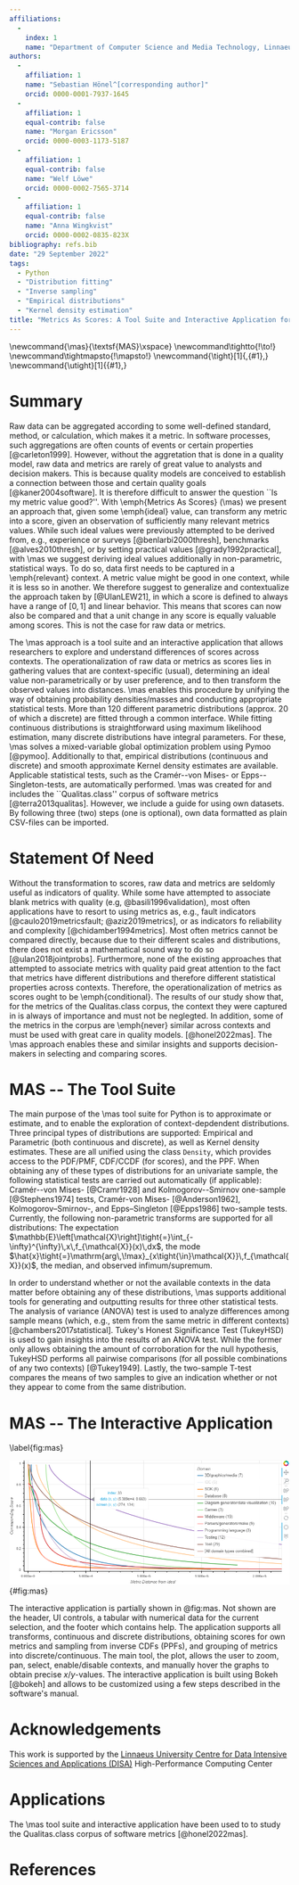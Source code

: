 ```yaml
---
affiliations: 
  - 
    index: 1
    name: "Department of Computer Science and Media Technology, Linnaeus University, Sweden"
authors: 
  - 
    affiliation: 1
    name: "Sebastian Hönel^[corresponding author]"
    orcid: 0000-0001-7937-1645
  - 
    affiliation: 1
    equal-contrib: false
    name: "Morgan Ericsson"
    orcid: 0000-0003-1173-5187
  - 
    affiliation: 1
    equal-contrib: false
    name: "Welf Löwe"
    orcid: 0000-0002-7565-3714
  - 
    affiliation: 1
    equal-contrib: false
    name: "Anna Wingkvist"
    orcid: 0000-0002-0835-823X
bibliography: refs.bib
date: "29 September 2022"
tags: 
  - Python
  - "Distribution fitting"
  - "Inverse sampling"
  - "Empirical distributions"
  - "Kernel density estimation"
title: "Metrics As Scores: A Tool Suite and Interactive Application for Exploring Context-Dependent Distributions"
---
```



\newcommand{\mas}{\textsf{MAS}\xspace}
\newcommand\tightto{\!\to\!}
\newcommand\tightmapsto{\!\mapsto\!}
\newcommand{\tight}[1]{\,{#1}\,}
\newcommand{\utight}[1]{{#1}\,}


# Summary
<!-- A summary describing the high-level functionality and purpose of the software for a diverse, non-specialist audience. -->
<!-- Mention (if applicable) a representative set of past or ongoing research projects using the software and recent scholarly publications enabled by it. -->

<!-- Short introduction into the problem, then -->
Raw data can be aggregated according to some well-defined standard, method, or calculation, which makes it a metric.
In software processes, such aggregations are often counts of events or certain properties [@carleton1999].
However, without the aggretation that is done in a quality model, raw data and metrics are rarely of great value to analysts and decision makers. This is because quality models are conceived to establish a connection between those and certain quality goals [@kaner2004software].
It is therefore difficult to answer the question ``Is my metric value good?''.
With \emph{Metrics As Scores} (\mas) we present an approach that, given some \emph{ideal} value, can transform any metric into a score, given an observation of sufficiently many relevant metrics values.
While such ideal values were previously attempted to be derived from, e.g., experience or surveys [@benlarbi2000thresh], benchmarks [@alves2010thresh], or by setting practical values [@grady1992practical], with \mas we suggest deriving ideal values additionally in non-parametric, statistical ways.
To do so, data first needs to be captured in a \emph{relevant} context. A metric value might be good in one context, while it is less so in another.
We therefore suggest to generalize and contextualize the approach taken by [@UlanLEW21], in which a score is defined to always have a range of $[0,1]$ and linear behavior.
This means that scores can now also be compared and that a unit change in any score is equally valuable among scores.
This is not the case for raw data or metrics.


The \mas approach is a tool suite and an interactive application that allows researchers to explore and understand differences of scores across contexts.
The operationalization of raw data or metrics as scores lies in gathering values that are context-specific (usual), determining an ideal value non-parametrically or by user preference, and to then transform the observed values into distances.
\mas enables this procedure by unifying the way of obtaining probability densities/masses and conducting appropriate statistical tests.
More than $120$ different parametric distributions (approx. $20$ of which a discrete) are fitted through a common interface.
While fitting continuous distributions is straightforward using maximum likelihood estimation, many discrete distributions have integral parameters. For these, \mas solves a mixed-variable global optimization problem using Pymoo [@pymoo].
Additionally to that, empirical distributions (continuous and discrete) and smooth approximate Kernel density estimates are available. Applicable statistical tests, such as the Cramér--von Mises- or Epps--Singleton-tests, are automatically performed.
\mas was created for and includes the ``Qualitas.class'' corpus of software metrics [@terra2013qualitas].
However, we include a guide for using own datasets. By following three (two) steps (one is optional), own data formatted as plain CSV-files can be imported.



# Statement Of Need
<!-- A Statement of need section that clearly illustrates the research purpose of the software and places it in the context of related work. -->
Without the transformation to scores, raw data and metrics are seldomly useful as indicators of quality.
While some have attempted to associate blank metrics with quality (e.g, @basili1996validation), most often applications have to resort to using metrics as, e.g., fault indicators [@caulo2019metricsfault; @aziz2019metrics], or as indicators fo reliability and complexity [@chidamber1994metrics].
Most often metrics cannot be compared directly, because due to their different scales and distributions, there does not exist a mathematical sound way to do so [@ulan2018jointprobs].
Furthermore, none of the existing approaches that attempted to associate metrics with quality paid great attention to the fact that metrics have different distributions and therefore different statistical properties across contexts.
Therefore, the operationalization of metrics as scores ought to be \emph{conditional}.
The results of our study show that, for the metrics of the Qualitas.class corpus, the context they were captured in is always of importance and must not be neglegted.
In addition, some of the metrics in the corpus are \emph{never} similar across contexts and must be used with great care in quality models. [@honel2022mas].
The \mas approach enables these and similar insights and supports decision-makers in selecting and comparing scores.


# MAS -- The Tool Suite
<!-- Here, we go into detail about distribution fitting and statistical tests. -->
The main purpose of the \mas tool suite for Python is to approximate or estimate, and to enable the exploration of context-depdendent distributions.
Three principal types of distributions are supported: Empirical and Parametric (both continuous and discrete), as well as Kernel density estimates.
These are all unified using the class `Density`, which provides access to the PDF/PMF, CDF/CCDF (for scores), and the PPF.
When obtaining any of these types of distributions for an univariate sample, the following statistical tests are carried out automatically (if applicable): Cramér--von Mises- [@Cramr1928] and Kolmogorov--Smirnov one-sample [@Stephens1974] tests, Cramér-von Mises- [@Anderson1962], Kolmogorov–Smirnov-, and Epps–Singleton [@Epps1986] two-sample tests.
Currently, the following non-parametric transforms are supported for all distributions: The expectation $\mathbb{E}\left[\mathcal{X}\right]\tight{=}\int_{-\infty}^{\infty}\,x\,f_{\mathcal{X}}(x)\,dx$, the mode $\hat{x}\tight{=}\mathrm{arg\,\!max}_{x\tight{\in}\mathcal{X}}\,f_{\mathcal{X}}(x)$, the median, and observed infimum/supremum.

In order to understand whether or not the available contexts in the data matter before obtaining any of these distributions, \mas supports additional tools for generating and outputting results for three other statistical tests.
The analysis of variance (ANOVA) test is used to analyze differences among sample means (which, e.g., stem from the same metric in different contexts) [@chambers2017statistical].
Tukey's Honest Significance Test (TukeyHSD) is used to gain insights into the results of an ANOVA test. While the former only allows obtaining the amount of corroboration for the null hypothesis, TukeyHSD performs all pairwise comparisons (for all possible combinations of any two contexts) [@Tukey1949].
Lastly, the two-sample T-test compares the means of two samples to give an indication whether or not they appear to come from the same distribution.



# MAS -- The Interactive Application
<!-- Here, we will introduce the actual application. Also, the application hosted under https://metrics-as-scores.ml/ is *an* actual application of the QCC. -->

\label{fig:mas}

![Main plot area of the application ``Metrics As Scores''. Using the Qualitas.class corpus, metrics values of own applications can be scored against the corpus' domains. Shown are the CCDFs (scores) of the fitted parametric distributions for the metric TLOC transformed using the infimum (per domain). Available online: <https://metrics-as-scores.ml/>](MAS.png){#fig:mas}

The interactive application is partially shown in @fig:mas. Not shown are the header, UI controls, a tabular with numerical data for the current selection, and the footer which contains help.
The application supports all transforms, continuous and discrete distributions, obtaining scores for own metrics and sampling from inverse CDFs (PPFs), and grouping of metrics into discrete/continuous.
The main tool, the plot, allows the user to zoom, pan, select, enable/disable contexts, and manually hover the graphs to obtain precise $x$/$y$-values.
The interactive application is built using Bokeh [@bokeh] and allows to be customized using a few steps described in the software's manual.




<!-- # Related Work
<!-- We will not have this section unless otherwise requested, because the text is already richely interspersed with references where appropriate. -->
<!-- A list of key references, including to other software addressing related needs. Note that the references should include full names of venues, e.g., journals and conferences, not abbreviations only understood in the context of a specific discipline. -->


# Acknowledgements
<!-- Acknowledgement of any financial support. -->
This work is supported by the [Linnaeus University Centre for Data Intensive Sciences and Applications (DISA)](https://lnu.se/forskning/sok-forskning/linnaeus-university-centre-for-data-intensive-sciences-and-applications) High-Performance Computing Center


# Applications

The \mas tool suite and interactive application have been used to to study the Qualitas.class corpus of software metrics [@honel2022mas].



# References